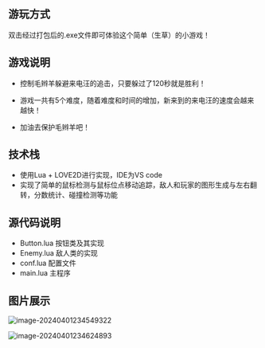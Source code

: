 ## 游玩方式
双击经过打包后的.exe文件即可体验这个简单（生草）的小游戏！

## 游戏说明

- 控制毛辫羊躲避来电汪的追击，只要躲过了120秒就是胜利！

- 游戏一共有5个难度，随着难度和时间的增加，新来到的来电汪的速度会越来越快！

- 加油去保护毛辫羊吧！

## 技术栈

- 使用Lua + LOVE2D进行实现，IDE为VS code
- 实现了简单的鼠标检测与鼠标位点移动追踪，敌人和玩家的图形生成与左右翻转，分数统计、碰撞检测等功能

## 源代码说明

- Button.lua 按钮类及其实现
- Enemy.lua 敌人类的实现
- conf.lua 配置文件
- main.lua 主程序

## 图片展示

![image-20240401234549322](C:\Users\76542\AppData\Roaming\Typora\typora-user-images\image-20240401234549322.png)

![image-20240401234624893](C:\Users\76542\AppData\Roaming\Typora\typora-user-images\image-20240401234624893.png)
